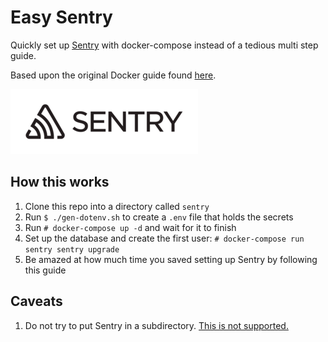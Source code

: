 # Easy Sentry

Quickly set up [Sentry](https://github.com/getsentry/sentry) with docker-compose instead of a tedious multi step guide.

Based upon the original Docker guide found [here](https://hub.docker.com/_/sentry/).

![Sentry logo](https://raw.githubusercontent.com/docker-library/docs/831b07a52f9ff6577c915afc41af8158725829f4/sentry/logo.png)

## How this works

1. Clone this repo into a directory called `sentry`
1. Run `$ ./gen-dotenv.sh` to create a `.env` file that holds the secrets
1. Run `# docker-compose up -d` and wait for it to finish
1. Set up the database and create the first user: `# docker-compose run sentry sentry upgrade`
1. Be amazed at how much time you saved setting up Sentry by following this guide

## Caveats

1. Do not try to put Sentry in a subdirectory. [This is not supported.](https://github.com/getsentry/sentry/issues/1230)
